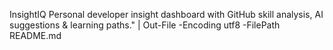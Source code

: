  I n s i g h t I Q 
Personal developer insight dashboard with GitHub skill analysis, AI suggestions & learning paths." | Out-File -Encoding utf8 -FilePath README.md

 
